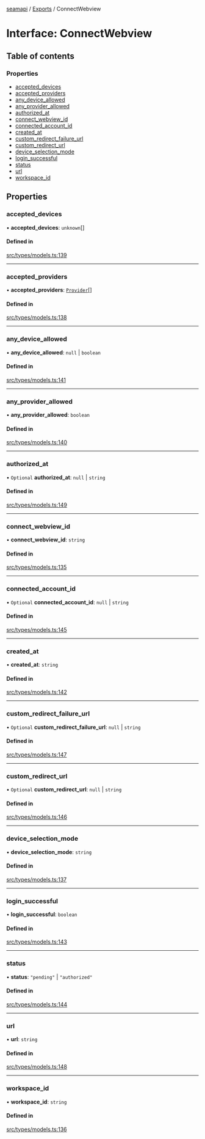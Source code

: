 [seamapi](../README.md) / [Exports](../modules.md) / ConnectWebview

# Interface: ConnectWebview

## Table of contents

### Properties

- [accepted\_devices](ConnectWebview.md#accepted_devices)
- [accepted\_providers](ConnectWebview.md#accepted_providers)
- [any\_device\_allowed](ConnectWebview.md#any_device_allowed)
- [any\_provider\_allowed](ConnectWebview.md#any_provider_allowed)
- [authorized\_at](ConnectWebview.md#authorized_at)
- [connect\_webview\_id](ConnectWebview.md#connect_webview_id)
- [connected\_account\_id](ConnectWebview.md#connected_account_id)
- [created\_at](ConnectWebview.md#created_at)
- [custom\_redirect\_failure\_url](ConnectWebview.md#custom_redirect_failure_url)
- [custom\_redirect\_url](ConnectWebview.md#custom_redirect_url)
- [device\_selection\_mode](ConnectWebview.md#device_selection_mode)
- [login\_successful](ConnectWebview.md#login_successful)
- [status](ConnectWebview.md#status)
- [url](ConnectWebview.md#url)
- [workspace\_id](ConnectWebview.md#workspace_id)

## Properties

### accepted\_devices

• **accepted\_devices**: `unknown`[]

#### Defined in

[src/types/models.ts:139](https://github.com/seamapi/javascript/blob/main/src/types/models.ts#L139)

___

### accepted\_providers

• **accepted\_providers**: [`Provider`](../enums/Provider.md)[]

#### Defined in

[src/types/models.ts:138](https://github.com/seamapi/javascript/blob/main/src/types/models.ts#L138)

___

### any\_device\_allowed

• **any\_device\_allowed**: ``null`` \| `boolean`

#### Defined in

[src/types/models.ts:141](https://github.com/seamapi/javascript/blob/main/src/types/models.ts#L141)

___

### any\_provider\_allowed

• **any\_provider\_allowed**: `boolean`

#### Defined in

[src/types/models.ts:140](https://github.com/seamapi/javascript/blob/main/src/types/models.ts#L140)

___

### authorized\_at

• `Optional` **authorized\_at**: ``null`` \| `string`

#### Defined in

[src/types/models.ts:149](https://github.com/seamapi/javascript/blob/main/src/types/models.ts#L149)

___

### connect\_webview\_id

• **connect\_webview\_id**: `string`

#### Defined in

[src/types/models.ts:135](https://github.com/seamapi/javascript/blob/main/src/types/models.ts#L135)

___

### connected\_account\_id

• `Optional` **connected\_account\_id**: ``null`` \| `string`

#### Defined in

[src/types/models.ts:145](https://github.com/seamapi/javascript/blob/main/src/types/models.ts#L145)

___

### created\_at

• **created\_at**: `string`

#### Defined in

[src/types/models.ts:142](https://github.com/seamapi/javascript/blob/main/src/types/models.ts#L142)

___

### custom\_redirect\_failure\_url

• `Optional` **custom\_redirect\_failure\_url**: ``null`` \| `string`

#### Defined in

[src/types/models.ts:147](https://github.com/seamapi/javascript/blob/main/src/types/models.ts#L147)

___

### custom\_redirect\_url

• `Optional` **custom\_redirect\_url**: ``null`` \| `string`

#### Defined in

[src/types/models.ts:146](https://github.com/seamapi/javascript/blob/main/src/types/models.ts#L146)

___

### device\_selection\_mode

• **device\_selection\_mode**: `string`

#### Defined in

[src/types/models.ts:137](https://github.com/seamapi/javascript/blob/main/src/types/models.ts#L137)

___

### login\_successful

• **login\_successful**: `boolean`

#### Defined in

[src/types/models.ts:143](https://github.com/seamapi/javascript/blob/main/src/types/models.ts#L143)

___

### status

• **status**: ``"pending"`` \| ``"authorized"``

#### Defined in

[src/types/models.ts:144](https://github.com/seamapi/javascript/blob/main/src/types/models.ts#L144)

___

### url

• **url**: `string`

#### Defined in

[src/types/models.ts:148](https://github.com/seamapi/javascript/blob/main/src/types/models.ts#L148)

___

### workspace\_id

• **workspace\_id**: `string`

#### Defined in

[src/types/models.ts:136](https://github.com/seamapi/javascript/blob/main/src/types/models.ts#L136)
